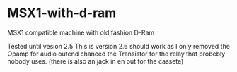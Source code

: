 # MSX1-with-d-ram
MSX1 compatible machine with old fashion D-Ram

Tested until vesion 2.5 
This is version 2.6 should work as I only removed the Opamp for audio outend chanced the Transistor for the relay that
probebly nobody uses. (there is also an jack in en out for the cassete)

